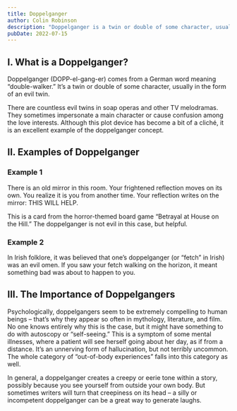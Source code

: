 ```yaml
---
title: Doppelganger
author: Colin Robinson
description: "Doppelganger is a twin or double of some character, usually in the form of an evil twin. They sometimes impersonate a main character or cause confusion among the love interests."
pubDate: 2022-07-15
---
```


## I. What is a Doppelganger?
Doppelganger (DOPP-el-gang-er) comes from a German word meaning “double-walker.” It’s a twin or double of some character, usually in the form of an evil twin.

There are countless evil twins in soap operas and other TV melodramas. They sometimes impersonate a main character or cause confusion among the love interests. Although this plot device has become a bit of a cliché, it is an excellent example of the doppelganger concept.

## II. Examples of Doppelganger
### Example 1
There is an old mirror in this room. Your frightened reflection moves on its own. You realize it is you from another time. Your reflection writes on the mirror: THIS WILL HELP.

This is a card from the horror-themed board game “Betrayal at House on the Hill.” The doppelganger is not evil in this case, but helpful.

### Example 2
In Irish folklore, it was believed that one’s doppelganger (or “fetch” in Irish) was an evil omen. If you saw your fetch walking on the horizon, it meant something bad was about to happen to you.

## III. The Importance of Doppelgangers
Psychologically, doppelgangers seem to be extremely compelling to human beings – that’s why they appear so often in mythology, literature, and film. No one knows entirely why this is the case, but it might have something to do with autoscopy or “self-seeing.” This is a symptom of some mental illnesses, where a patient will see herself going about her day, as if from a distance. It’s an unnerving form of hallucination, but not terribly uncommon. The whole category of “out-of-body experiences” falls into this category as well.

In general, a doppelganger creates a creepy or eerie tone within a story, possibly because you see yourself from outside your own body. But sometimes writers will turn that creepiness on its head – a silly or incompetent doppelganger can be a great way to generate laughs.